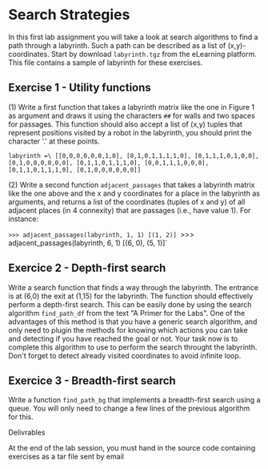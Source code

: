# Search Strategies

In this first lab assignment you will take a look at search algorithms to find
a path through a labyrinth. Such a path can be described as a list of
(x,y)-coordinates.
Start by download `labyrinth.tgz` from the eLearning platform. This file
contains a sample of labyrinth for these exercises.

## Exercise 1 - Utility functions
(1) Write a first function that takes a labyrinth matrix like the one in
Figure 1 as argument and draws it using the characters `##` for walls and two
spaces for passages. This function should also accept a list of (x,y) tuples
that represent positions visited by a robot in the labyrinth, you should print
the character '.' at these points.

`labyrinth =\
[[0,0,0,0,0,0,1,0],
 [0,1,0,1,1,1,1,0],
 [0,1,1,1,0,1,0,0],
 [0,1,0,0,0,0,0,0],
 [0,1,1,0,1,1,1,0],
 [0,0,1,1,1,0,0,0],
 [0,1,1,0,1,1,1,0],
 [0,1,0,0,0,0,0,0]]`

(2) Write a second function `adjacent_passages` that takes a labyrinth matrix
like the one above and the x and y coordinates for a place in the labyrinth as
arguments, and returns a list of the coordinates (tuples of x and y) of all
adjacent places (in 4 connexity) that are passages (i.e., have value 1). For
instance:

`>>> adjacent_passages(labyrinth, 1, 1)
[(1, 2)]
`>>> adjacent_passages(labyrinth, 6, 1)
[(6, 0), (5, 1)]`

## Exercice 2 - Depth-first search
Write a search function that finds a way through the labyrinth. The entrance is
at (6,0) the exit at (1,15) for the labyrinth. The function should effectively
perform a depth-first search.
This can be easily done by using the search algorithm `find_path_df` from the
text "A Primer for the Labs". One of the advantages of this method is that you
have a generic search algorithm, and only need to plugin the methods for
knowing which actions you can take and detecting if you have reached the goal
or not.
Your task now is to complete this algorithm to use to perform the search
throught the labyrinth.
Don't forget to detect already visited coordinates to avoid infinite loop.

## Exercice 3 - Breadth-first search
Write a function `find_path_bg` that implements a breadth-first search using a
queue. You will only need to change a few lines of the previous algorithm for
this.

Delivrables

At the end of the lab session, you must hand in the source code containing
exercises as a tar file sent by email
